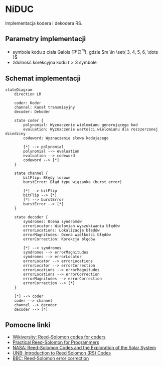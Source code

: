 # NiDUC
Implementacja kodera i dekodera RS.

## Parametry implementacji

- symbole kodu z ciała Galois $GF(2^m)$, gdzie $m \in \set{ 3, 4, 5, 6, \dots }$
- zdolność korekcyjna kodu $t \gt 3$ symbole

## Schemat implementacji

```mermaid
stateDiagram
    direction LR

    coder: Koder
    channel: Kanał transmisyjny
    decoder: Dekoder

    state coder {
        polynomial: Wyznaczenie wielomianu generującego kod
        evaluation: Wyznaczenie wartości wielomianu dla rozszerzonej dziedziny
        codeword: Wyznaczenie słowa kodującego

        [*] --> polynomial
        polynomial --> evaluation
        evaluation --> codeword
        codeword --> [*]
    }

    state channel {
        bitFlip: Błędy losowe
        burstError: Błąd typu wiązanka (burst error)

        [*] --> bitFlip 
        bitFlip --> [*]
        [*] --> burstError
        burstError --> [*]
    }

    state decoder {
        syndromes: Ocena syndromów
        errorLocator: Wielomian wyszukiwania błędów
        errorLocations: Lokalizacje błędów
        errorMagnitudes: Ocena wielkości błędów
        errorCorrection: Korekcja błędów

        [*] --> syndromes
        syndromes --> errorMagnitudes
        syndromes --> errorLocator
        errorLocator --> errorLocations
        errorLocator --> errorCorrection
        errorLocations --> errorMagnitudes
        errorLocations --> errorCorrection
        errorMagnitudes --> errorCorrection
        errorCorrection --> [*]
    }

    [*] --> coder
    coder --> channel
    channel --> decoder
    decoder --> [*]
```

## Pomocne linki

- [Wikiversity: Reed–Solomon codes for coders](https://en.wikiversity.org/wiki/Reed%E2%80%93Solomon_codes_for_coders)
- [Practical Reed-Solomon for Programmers](https://berthub.eu/articles/posts/reed-solomon-for-programmers/)
- [NASA: Reed-Solomon Codes and the Exploration of the Solar System](https://dataverse.jpl.nasa.gov/api/access/datafile/34447?gbrecs=true)
- [UNB: Introduction to Reed Solomon (RS) Codes](https://www.ece.unb.ca/cgi-bin/tervo/rscodes.pl)
- [BBC: Reed-Solomon error correction](https://downloads.bbc.co.uk/rd/pubs/whp/whp-pdf-files/WHP031.pdf)
